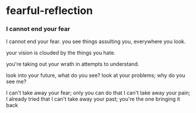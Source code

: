 # fearful-reflection
### I cannot end your fear

I cannot end your fear.
you see things assulting
you, everywhere you look.

your vision is clouded
by the things you hate.

you're taking out your wrath
in attempts to understand.

look into your future, what do you see?
look at your problems; why do you see me?

I can't take away your fear; only you can do that
I can't take away your pain; I already tried that
I can't take away your past; you're the one bringing it back
